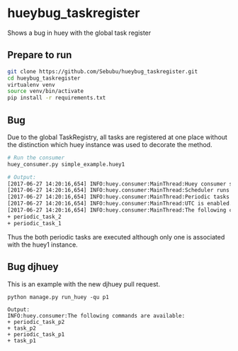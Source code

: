 # hueybug_taskregister
Shows a bug in huey with the global task register

## Prepare to run

```bash
git clone https://github.com/Sebubu/hueybug_taskregister.git
cd hueybug_taskregister
virtualenv venv
source venv/bin/activate
pip install -r requirements.txt
```

## Bug
Due to the global TaskRegistry, all tasks are registered at one place 
without the distinction which huey instance was used to decorate the method.

```bash
# Run the consumer
huey_consumer.py simple_example.huey1

# Output:
[2017-06-27 14:20:16,654] INFO:huey.consumer:MainThread:Huey consumer started with 1 thread, PID 9046
[2017-06-27 14:20:16,654] INFO:huey.consumer:MainThread:Scheduler runs every 1 seconds.
[2017-06-27 14:20:16,654] INFO:huey.consumer:MainThread:Periodic tasks are enabled.
[2017-06-27 14:20:16,654] INFO:huey.consumer:MainThread:UTC is enabled.
[2017-06-27 14:20:16,654] INFO:huey.consumer:MainThread:The following commands are available:
+ periodic_task_2
+ periodic_task_1
```
Thus the both periodic tasks are executed although only one is associated with the huey1 instance.

## Bug djhuey
This is an example with the new djhuey pull request.
```text
python manage.py run_huey -qu p1

Output:
INFO:huey.consumer:The following commands are available:
+ periodic_task_p2
+ task_p2
+ periodic_task_p1
+ task_p1
```
